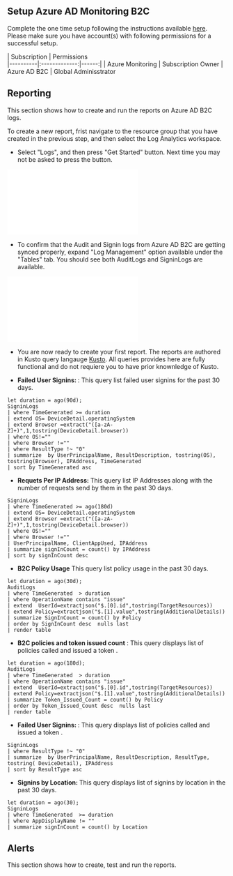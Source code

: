 ## Setup Azure AD Monitoring B2C 
Complete the one time setup following the instructions available [here](https://docs.microsoft.com/en-us/azure/active-directory-b2c/azure-monitor). Please make sure you have account(s) with following permissions for a successful setup. 


| Subscription   |      Permissions     
|----------|:-------------:|------:|
| Azure Monitoring | Subscription Owner 
| Azure AD B2C | Global Adminisstrator
 
 
## Reporting
This section shows how to create and run the reports on Azure AD B2C logs. 

To create a new report, frist navigate to the resource group that you have created in the previous step, and then select the Log Analytics workspace.

* Select "Logs", and then press "Get Started" button. Next time you may not be asked to press the button.

![Logs](/Users/razi/Desktop/azb2c/Azure-Monitor-B2C-Configuration.md)

* To confirm that the Audit and Signin logs from Azure AD B2C are getting synced properly, expand "Log Management" option available under the "Tables" tab. You should see both AuditLogs and SigninLogs are available.

![Logs](/Users/razi/Desktop/azb2c/Azure-Monitor-B2C-Configuration.md)

* You are now ready to create your first report. The reports are authored in Kusto query langauge [Kusto](). All queries provides here are fully functional and do not requiere you to have prior knownledge of Kusto. 


* <b> Failed User Signins: </b> : This query list failed user signins for the past 30 days.

```
let duration = ago(90d);
SigninLogs
| where TimeGenerated >= duration
| extend OS= DeviceDetail.operatingSystem
| extend Browser =extract("([a-zA-Z]+)",1,tostring(DeviceDetail.browser))
| where OS!=""
| where Browser !=""
| where ResultType !~ "0" 
| summarize  by UserPrincipalName, ResultDescription, tostring(OS), tostring(Browser), IPAddress, TimeGenerated
| sort by TimeGenerated asc   
```


* <b> Requets Per IP Address: </b> This query list IP Addresses along with the number of requests send by them in the past 30 days.
```
SigninLogs
| where TimeGenerated >= ago(180d)
| extend OS= DeviceDetail.operatingSystem
| extend Browser =extract("([a-zA-Z]+)",1,tostring(DeviceDetail.browser))
| where OS!=""
| where Browser !=""
| UserPrincipalName, ClientAppUsed, IPAddress
| summarize signInCount = count() by IPAddress
| sort by signInCount desc       
```

* <b> B2C Policy Usage</b> This query list policy usage in the past 30 days.
```
let duration = ago(30d);
AuditLogs 
| where TimeGenerated  > duration
| where OperationName contains "issue"
| extend  UserId=extractjson("$.[0].id",tostring(TargetResources))
| extend Policy=extractjson("$.[1].value",tostring(AdditionalDetails))
| summarize SignInCount = count() by Policy
| order by SignInCount desc  nulls last 
| render table        
```

* <b> B2C policies and token issued count</b> : This query displays list of policies called and issued a token .

```
let duration = ago(180d);
AuditLogs 
| where TimeGenerated  > duration
| where OperationName contains "issue"
| extend  UserId=extractjson("$.[0].id",tostring(TargetResources))
| extend Policy=extractjson("$.[1].value",tostring(AdditionalDetails))
| summarize Token_Issued_Count = count() by Policy
| order by Token_Issued_Count desc  nulls last 
| render table             
```

* <b> Failed User Signins: </b> : This query displays list of policies called and issued a token .

```
SigninLogs
| where ResultType !~ "0" 
| summarize  by UserPrincipalName, ResultDescription, ResultType, tostring( DeviceDetail), IPAddress
| sort by ResultType asc         
```

* <b> Signins by Location: </b> This query displays list of signins by location in the past 30 days.
```
let duration = ago(30);
SigninLogs
| where TimeGenerated  >= duration
| where AppDisplayName != ""
| summarize signInCount = count() by Location
```

## Alerts
This section shows how to create, test and run the reports. 

